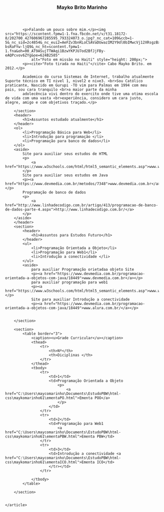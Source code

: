 <!DOCTYPE html>
<html lang="pt-BR">

<head>
    <meta charset="UTF-8">
    <meta http-equiv="X-UA-Compatible" content="IE=edge">
    <meta name="viewport" content="width=device-width, initial-scale=1.0">
    <title>Document</title>
</head>
<style>
    img {
        border-style: solid;
        border-color: blueviolet;
    }
    
    cite {
        font-style: italic;
    }
    
    aside {
        width: 30%;
        padding-left: 15px;
        margin-left: 15px;
        float: right;
        font-style: italic;
        background-color: rgb(173, 163, 190);
    }
    
    thead {
        color: blue
    }
</style>

<body>
    <article>
        <section>
            <header>
                <h1>Mayko Brito Marinho</h1>
            </header>


            <p>Falando um pouco sobre mim.</p><img src="https://scontent.fpmw1-1.fna.fbcdn.net/v/t31.18172-8/202700_427606967285595_793324073_o.jpg?_nc_cat=109&ccb=1-5&_nc_sid=2c4854&_nc_eui2=AeFZv3bnKLoCSAVaDUwazIM2Y9dl0bIMwcVj12XRsgzBxcTcEVdjRff1qVLrFBqYbKS8rpdvd3ruxGwtCTiS_izs&_nc_ohc=nHWL_GFY9WkAX_ywp9P&tn=elT-bsRaFYw-ljQ9&_nc_ht=scontent.fpmw1-1.fna&oh=00_AT9ASujTTWAqi1BzwYKPJU7od2BfJjFBy-eAQPcvov6ZYg&oe=624B2585"
                alt="Foto em missão no Haiti" style="height: 200px;">
            <p><cite>"Foto tirada no Haiti"</cite> Cabo Mayko Brito. em 2012.</p>

            Academico do curso Sistemas de Internet, trabalho atualmente Suporte técnico em TI nivel 1, nivel2 e nive3. <br>Sou Católico praticante, Nascido em Gurupi -TO vim para Palmas em 1994 com meu pais, sou cara tranquilo <br>a maior parte da minha
            adolecência vivi dentro do exercito onde tive uma otima escola de vida com uma vasta <br>experiência, considero um cara justo, alegre, amigo e com objetivos traçado.</p>

        </section>
        <header>
            <h1>Assuntos estudado atualmente</h1>
        </header>
        <ol>
            <li>Programação Básica para Web</li>
            <li>Introdução para programação </li>
            <li>Programação para banco de dados</li>
        </ol>
        <aside>
            Site para auxiliar seus estudos de HTML
            <p>
                <a href="https://www.w3schools.com/html/html5_semantic_elements.asp">www.w3schools.com</a>
            </p>
            Site para auxiliar seus estudos em Java
            <p><a href="https://www.devmedia.com.br/metodos/7348">www.devmedia.com.br</a></p>
            Programação de banco de dados
            <p>
                <a href="http://www.linhadecodigo.com.br/artigo/413/programacao-de-banco-de-dados-parte-4.aspx">http://www.linhadecodigo.com.br/</a>
            </p>
        </aside>
        </header>
        <section>
            <header>
                <h1>Assuntos para Estudos Futuro</h1>
            </header>
            <ul>
                <li>Programação Orientada a Objeto</li>
                <li>Programação para Web1</li>
                <li>Introdução a conectividade </li>
            </ul>
            <aside>
                para auxiliar Programação orietadaa objeto Site
                <p><a href="https://www.devmedia.com.br/programacao-orientada-a-objetos-com-java/18449">www.devmedia.com.br</a></p>
                para auxiliar programação para web1
                <p><a href="https://www.w3schools.com/html/html5_semantic_elements.asp">www.w3schools.com</a></p>
                Site para auxiliar Introdução a conectividade
                <p><a href="https://www.devmedia.com.br/programacao-orientada-a-objetos-com-java/18449">www.alura.com.br/</a></p>


        </section>

        <section>
            <table border="3">
                <caption><u>Grade Curricular</u></caption>
                <thead>
                    <tr>
                        <th>Nº</th>
                        <th>Diciplinas </th>
                    </tr>
                </thead>
                <tbody>
                    <tr>
                        <td>1</td>
                        <td>Programação Orientada a Objeto
                            <p>
                                <a href="C:\Users\maycomarinho\Documents\EstudoPBW\html-css\maykomarinho61\ementaPO.html">Ementa POO</a>
                            </p>
                        </td>
                    </tr>
                    <tr>
                        <td>2</td>
                        <td>Programação para Web1
                            <a href="C:\Users\maycomarinho\Documents\EstudoPBW\html-css\maykomarinho61\ementaPBW.html">Ementa PBW</td>
                    </tr>
                    <tr>
                        <td>3</td>
                        <td>Introdução a conectividade <a href="C:\Users\maycomarinho\Documents\EstudoPBW\html-css\maykomarinho61\ementaICO.html">Ementa ICO</td>
                        </tr></td>
                    </tr>

                </tbody>
            </table>

        </section>


    </article>
</body>

</html>
